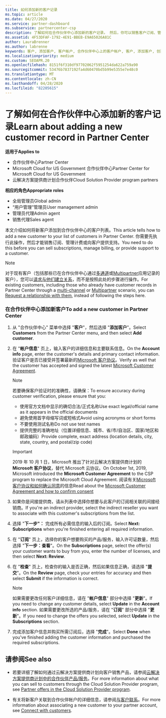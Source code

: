 ```yaml
---
title: 如何添加新的客户记录
ms.topic: article
ms.date: 04/27/2020
ms.service: partner-dashboard
ms.subservice: partnercenter-csp
description: 了解如何在合作伙伴中心添加新的客户记录。 然后，你可以销售客户订阅、管理计费或提供客户支持。
ms.assetid: 4F53DFAF-1792-4E91-BBEB-E9A65026A81C
author: LauraBrenner
ms.author: labrenne
keywords: 客户, 添加客户, 客户帐户, 合作伙伴中心上的客户帐户, 客户, 添加客户, 创建客户帐户
ms.localizationpriority: medium
ms.custom: SEOAPR.20
ms.openlocfilehash: 8151f6f310df97702062f5951254da622a759a90
ms.sourcegitcommit: 53476b7837192fa4d60470bd5b99e5355e7e48c0
ms.translationtype: MT
ms.contentlocale: zh-CN
ms.lasthandoff: 04/28/2020
ms.locfileid: "82205615"
---
```

# <a name="learn-about-adding-a-new-customer-record-in-partner-center"></a><span data-ttu-id="68799-105">了解如何在合作伙伴中心添加新的客户记录</span><span class="sxs-lookup"><span data-stu-id="68799-105">Learn about adding a new customer record in Partner Center</span></span>

<span data-ttu-id="68799-106">**适用于**</span><span class="sxs-lookup"><span data-stu-id="68799-106">**Applies to**</span></span>

- <span data-ttu-id="68799-107">合作伙伴中心</span><span class="sxs-lookup"><span data-stu-id="68799-107">Partner Center</span></span>
- <span data-ttu-id="68799-108">Microsoft Cloud for US Government 合作伙伴中心</span><span class="sxs-lookup"><span data-stu-id="68799-108">Partner Center for Microsoft Cloud for US Government</span></span>
- <span data-ttu-id="68799-109">云解决方案提供商计划合作伙伴</span><span class="sxs-lookup"><span data-stu-id="68799-109">Cloud Solution Provider program partners</span></span>

<span data-ttu-id="68799-110">**相应的角色**</span><span class="sxs-lookup"><span data-stu-id="68799-110">**Appropriate roles**</span></span>

- <span data-ttu-id="68799-111">全局管理员</span><span class="sxs-lookup"><span data-stu-id="68799-111">Global admin</span></span>
- <span data-ttu-id="68799-112">“用户管理”管理员</span><span class="sxs-lookup"><span data-stu-id="68799-112">User management admin</span></span>
- <span data-ttu-id="68799-113">管理员代理</span><span class="sxs-lookup"><span data-stu-id="68799-113">Admin agent</span></span>
- <span data-ttu-id="68799-114">销售代理</span><span class="sxs-lookup"><span data-stu-id="68799-114">Sales agent</span></span>

<span data-ttu-id="68799-115">本文介绍如何将新客户添加到合作伙伴中心的客户列表。</span><span class="sxs-lookup"><span data-stu-id="68799-115">This article tells how to add a new customer to your list of customers in Partner Center.</span></span> <span data-ttu-id="68799-116">你需要先执行此操作，然后才能销售订阅、管理计费或向客户提供支持。</span><span class="sxs-lookup"><span data-stu-id="68799-116">You need to do this before you can sell subscriptions, manage billing, or provide support to a customer.</span></span>

>[!NOTE]
><span data-ttu-id="68799-117">对于现有客户（包括那些已在合作伙伴中心通过[多通道](multichannel.md)或[Multipartner](multipartner.md)应用记录的客户），您可以[请求与他们建立关系](request-a-relationship-with-a-customer.md)，而不是按照此处的步骤进行操作。</span><span class="sxs-lookup"><span data-stu-id="68799-117">For existing customers, including those who already have customer records in Partner Center through a [multi-channel](multichannel.md) or [Multipartner](multipartner.md) scenario, you can [Request a relationship with them](request-a-relationship-with-a-customer.md), instead of following the steps here.</span></span>

### <a name="to-add-a-new-customer-in-partner-center"></a><span data-ttu-id="68799-118">在合作伙伴中心添加新客户</span><span class="sxs-lookup"><span data-stu-id="68799-118">To add a new customer in Partner Center</span></span>

1. <span data-ttu-id="68799-119">从 "合作伙伴中心" 菜单中选择 "**客户**"，然后选择 "**添加客户**"。</span><span class="sxs-lookup"><span data-stu-id="68799-119">Select **Customers** from the Partner Center menu, and then select **Add customer**.</span></span>

2. <span data-ttu-id="68799-120">在 "**帐户信息**" 页上，输入客户的详细信息和主要联系信息。</span><span class="sxs-lookup"><span data-stu-id="68799-120">On the **Account info** page, enter the customer's details and primary contact information.</span></span> <span data-ttu-id="68799-121">验证客户是否已接受并签署最新的[Microsoft 客户协议](agreements.md)。</span><span class="sxs-lookup"><span data-stu-id="68799-121">Verify as well that the customer has accepted and signed the latest [Microsoft Customer Agreement](agreements.md).</span></span>

   >[!NOTE]
   >
   ><span data-ttu-id="68799-122">若要确保客户验证时的准确性，请确保：</span><span class="sxs-lookup"><span data-stu-id="68799-122">To ensure accuracy during customer verification, please ensure that you:</span></span>
   >- <span data-ttu-id="68799-123">使用官方文档中显示的确切合法/正式名称</span><span class="sxs-lookup"><span data-stu-id="68799-123">Use exact legal/official name as it appears in the official documents</span></span>
   >- <span data-ttu-id="68799-124">避免使用首字母缩写词或短格式</span><span class="sxs-lookup"><span data-stu-id="68799-124">Avoid using acronyms or short forms</span></span>
   >- <span data-ttu-id="68799-125">不要使用测试名称</span><span class="sxs-lookup"><span data-stu-id="68799-125">Do not use test names</span></span>
   >- <span data-ttu-id="68799-126">提供完整的准确地址（位置详细信息、城市、省/市/自治区、国家/地区和邮政编码）</span><span class="sxs-lookup"><span data-stu-id="68799-126">Provide complete, exact address (location details, city, state, country, and postal/zip code)</span></span>

   >[!IMPORTANT] 
   > <span data-ttu-id="68799-127">2019 年 10 月 1 日，Microsoft 推出了针对云解决方案提供商计划的 **Microsoft 客户协议**，替代 Microsoft 云协议。</span><span class="sxs-lookup"><span data-stu-id="68799-127">On October 1st, 2019, Microsoft introduced the **Microsoft Customer Agreement** to the CSP program to replace the Microsoft Cloud Agreement.</span></span> <span data-ttu-id="68799-128">阅读有关[Microsoft 客户协议和如何确认同意](confirm-customer-agreement.md)的信息</span><span class="sxs-lookup"><span data-stu-id="68799-128">Read about the [Microsoft Customer Agreement and how to confirm consent](confirm-customer-agreement.md)</span></span>
  
3. <span data-ttu-id="68799-129">如果你是间接提供商，请从列表中选择你想要与此客户的订阅相关联的间接经销商。</span><span class="sxs-lookup"><span data-stu-id="68799-129">If you're an indirect provider, select the indirect reseller you want to associate with this customer's subscriptions from the list.</span></span>

4. <span data-ttu-id="68799-130">选择 "**下一步"：** 完成所有必需信息的输入后的订阅。</span><span class="sxs-lookup"><span data-stu-id="68799-130">Select **Next: Subscriptions** when you're finished entering all required information.</span></span>

5. <span data-ttu-id="68799-131">在 "**订阅**" 页上，选择你的客户想要购买的产品/服务，输入许可证数量，然后选择 "**下一步：查看**"。</span><span class="sxs-lookup"><span data-stu-id="68799-131">On the **Subscriptions** page, select the offer(s) your customer wants to buy from you, enter the number of licenses, and then select **Next: Review**.</span></span>

6. <span data-ttu-id="68799-132">在 "**检查**" 页上，检查你的输入是否正确，然后如果信息正确，请选择 "**提交**"。</span><span class="sxs-lookup"><span data-stu-id="68799-132">On the **Review** page, check your entries for accuracy and then select **Submit** if the information is correct.</span></span>

   >[!NOTE]
   ><span data-ttu-id="68799-133">如果需要更改任何客户详细信息，请在 "**帐户信息**" 部分中选择 "**更新**"。</span><span class="sxs-lookup"><span data-stu-id="68799-133">If you need to change any customer details, select **Update** in the **Account info** section.</span></span> <span data-ttu-id="68799-134">如果需要更改所选的产品/服务，请在 "**订阅**" 部分中选择 "**更新**"。</span><span class="sxs-lookup"><span data-stu-id="68799-134">If you need to change the offers you selected, select **Update** in the **Subscriptions** section.</span></span>

7. <span data-ttu-id="68799-135">完成添加客户信息并购买所需订阅后，选择 "**完成**"。</span><span class="sxs-lookup"><span data-stu-id="68799-135">Select **Done** when you've finished adding the customer information and purchased the required subscriptions.</span></span>

## <a name="see-also"></a><span data-ttu-id="68799-136">请参阅</span><span class="sxs-lookup"><span data-stu-id="68799-136">See also</span></span>

- <span data-ttu-id="68799-137">若要详细了解如何通过云解决方案提供商计划向客户销售产品，请参阅[云解决方案提供商计划中的合作伙伴产品/服务](csp-offers.md)。</span><span class="sxs-lookup"><span data-stu-id="68799-137">For more information about what you can sell to customers through the Cloud Solution Provider program, see [Partner offers in the Cloud Solution Provider program](csp-offers.md).</span></span>

- <span data-ttu-id="68799-138">有关将新客户关联到合作伙伴帐户的详细信息，请参阅[与客户联系](customer-accounts.md)。</span><span class="sxs-lookup"><span data-stu-id="68799-138">For more information about associating a new customer to your partner account, see [Connect with customers](customer-accounts.md).</span></span>
